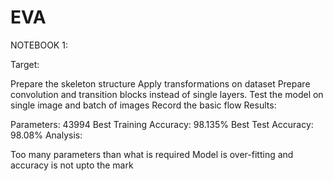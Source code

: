 # EVA

NOTEBOOK 1:

Target:

Prepare the skeleton structure
Apply transformations on dataset
Prepare convolution and transition blocks instead of single layers.
Test the model on single image and batch of images
Record the basic flow
Results:

Parameters: 43994
Best Training Accuracy: 98.135%
Best Test Accuracy: 98.08%
Analysis:

Too many parameters than what is required
Model is over-fitting and accuracy is not upto the mark

